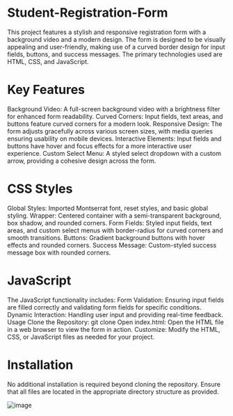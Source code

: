 # Student-Registration-Form
This project features a stylish and responsive registration form with a background video and a modern design. The form is designed to be visually appealing and user-friendly, making use of a curved border design for input fields, buttons, and success messages. The primary technologies used are HTML, CSS, and JavaScript.

# Key Features
Background Video: A full-screen background video with a brightness filter for enhanced form readability.
Curved Corners: Input fields, text areas, and buttons feature curved corners for a modern look.
Responsive Design: The form adjusts gracefully across various screen sizes, with media queries ensuring usability on mobile devices.
Interactive Elements: Input fields and buttons have hover and focus effects for a more interactive user experience.
Custom Select Menu: A styled select dropdown with a custom arrow, providing a cohesive design across the form.

# CSS Styles
Global Styles: Imported Montserrat font, reset styles, and basic global styling.
Wrapper: Centered container with a semi-transparent background, box shadow, and rounded corners.
Form Fields: Styled input fields, text areas, and custom select menus with border-radius for curved corners and smooth transitions.
Buttons: Gradient background buttons with hover effects and rounded corners.
Success Message: Custom-styled success message box with rounded corners.

# JavaScript
The JavaScript functionality includes:
Form Validation: Ensuring input fields are filled correctly and validating form fields for specific conditions.
Dynamic Interaction: Handling user input and providing real-time feedback.
Usage
Clone the Repository: git clone <repository-url>
Open index.html: Open the HTML file in a web browser to view the form in action.
Customize: Modify the HTML, CSS, or JavaScript files as needed for your project.

# Installation
No additional installation is required beyond cloning the repository. Ensure that all files are located in the appropriate directory structure as provided.

![image](https://github.com/user-attachments/assets/0fb0d8fc-47de-4431-a58c-49d1a86f743c)


